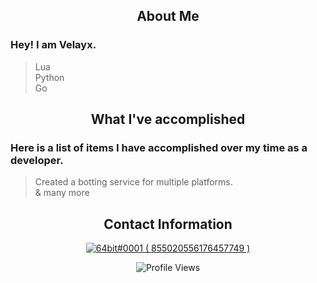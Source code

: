 <p align="center">
 <h2 align="center">About Me</h2>
</p>

### Hey! I am Velayx.

> Lua<br>
> Python<br>
> Go

<p align="center">
 <h2 align="center">What I've accomplished</h2>
</p>

### Here is a list of items I have accomplished over my time as a developer.

> Created a botting service for multiple platforms.<br>
> & many more

<p align="center">
<h2 align="center">Contact Information</h2>
</p>


<p align="center">
  <a href="https://discord.com/users/855020556176457749">
     <img src="https://discord.c99.nl/widget/theme-4/855020556176457749.png" alt="64bit#0001 ( 855020556176457749 )"/>
       </a>
</p>

<p align="center" ## Me <img src= "https://cdn.discordapp.com/emojis/894175687878017055.png?size=80" alt='stats' width="20px">

<p align="center"> <img src="https://komarev.com/ghpvc/?username=velayius" alt="Profile Views" /> </p>  
